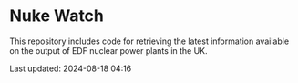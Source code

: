 # Nuke Watch

This repository includes code for retrieving the latest information available on the output of EDF nuclear power plants in the UK.

Last updated: 2024-08-18 04:16